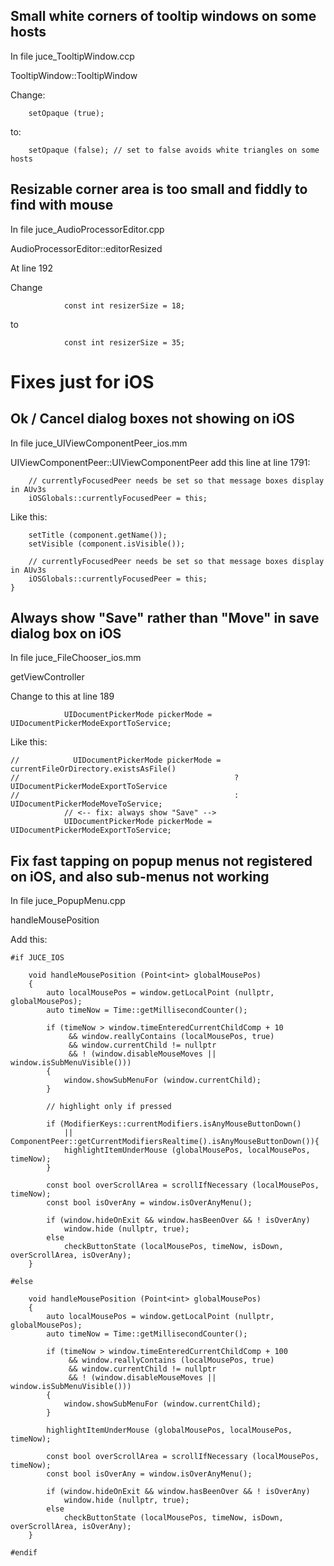 
Small white corners of tooltip windows on some hosts
-----------------------------------------------------

In file juce_TooltipWindow.ccp

TooltipWindow::TooltipWindow

Change:

```
    setOpaque (true);
```

to: 
```
    setOpaque (false); // set to false avoids white triangles on some hosts
```



Resizable corner area is too small and fiddly to find with mouse
-----------------------------------------------------------------

In file juce_AudioProcessorEditor.cpp

AudioProcessorEditor::editorResized

At line 192

Change 
```
            const int resizerSize = 18;
```
to 
```
            const int resizerSize = 35;
```



Fixes just for iOS
==================


Ok / Cancel dialog boxes not showing on iOS
--------------------------------------------

In file juce_UIViewComponentPeer_ios.mm

UIViewComponentPeer::UIViewComponentPeer add this line at line 1791:


```
    // currentlyFocusedPeer needs be set so that message boxes display in AUv3s
    iOSGlobals::currentlyFocusedPeer = this;
```


Like this:
```
    setTitle (component.getName());
    setVisible (component.isVisible());
    
    // currentlyFocusedPeer needs be set so that message boxes display in AUv3s
    iOSGlobals::currentlyFocusedPeer = this;
}
```




Always show "Save" rather than "Move" in save dialog box on iOS
----------------------------------------------------------------

In file juce_FileChooser_ios.mm

getViewController

Change to this at line 189
```
            UIDocumentPickerMode pickerMode = UIDocumentPickerModeExportToService;
```
Like this:

```
//            UIDocumentPickerMode pickerMode = currentFileOrDirectory.existsAsFile()
//                                                ? UIDocumentPickerModeExportToService
//                                                : UIDocumentPickerModeMoveToService;
            // <-- fix: always show "Save" -->
            UIDocumentPickerMode pickerMode = UIDocumentPickerModeExportToService;
```



Fix fast tapping on popup menus not registered on iOS, and also sub-menus not working
--------------------------------------------------------------------------------------

In file juce_PopupMenu.cpp

handleMousePosition

Add this:

```
#if JUCE_IOS
    
    void handleMousePosition (Point<int> globalMousePos)
    {
        auto localMousePos = window.getLocalPoint (nullptr, globalMousePos);
        auto timeNow = Time::getMillisecondCounter();
        
        if (timeNow > window.timeEnteredCurrentChildComp + 10
             && window.reallyContains (localMousePos, true)
             && window.currentChild != nullptr
             && ! (window.disableMouseMoves || window.isSubMenuVisible()))
        {
            window.showSubMenuFor (window.currentChild);
        }
        
        // highlight only if pressed
        
        if (ModifierKeys::currentModifiers.isAnyMouseButtonDown()
            || ComponentPeer::getCurrentModifiersRealtime().isAnyMouseButtonDown()){
            highlightItemUnderMouse (globalMousePos, localMousePos, timeNow);
        }
        
        const bool overScrollArea = scrollIfNecessary (localMousePos, timeNow);
        const bool isOverAny = window.isOverAnyMenu();
        
        if (window.hideOnExit && window.hasBeenOver && ! isOverAny)
            window.hide (nullptr, true);
        else
            checkButtonState (localMousePos, timeNow, isDown, overScrollArea, isOverAny);
    }

#else
    
    void handleMousePosition (Point<int> globalMousePos)
    {
        auto localMousePos = window.getLocalPoint (nullptr, globalMousePos);
        auto timeNow = Time::getMillisecondCounter();

        if (timeNow > window.timeEnteredCurrentChildComp + 100
             && window.reallyContains (localMousePos, true)
             && window.currentChild != nullptr
             && ! (window.disableMouseMoves || window.isSubMenuVisible()))
        {
            window.showSubMenuFor (window.currentChild);
        }

        highlightItemUnderMouse (globalMousePos, localMousePos, timeNow);

        const bool overScrollArea = scrollIfNecessary (localMousePos, timeNow);
        const bool isOverAny = window.isOverAnyMenu();

        if (window.hideOnExit && window.hasBeenOver && ! isOverAny)
            window.hide (nullptr, true);
        else
            checkButtonState (localMousePos, timeNow, isDown, overScrollArea, isOverAny);
    }
    
#endif

```

